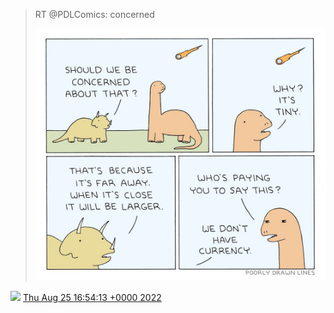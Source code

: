 > RT @PDLComics: concerned 
> 
> ![](../../media/1562845816754122752-FbA88XiUsAc8J00.jpg)

<img src="../../media/tweet.ico" width="12" /> [Thu Aug 25 16:54:13 +0000 2022](https://twitter.com/DromerDenker/status/1562845816754122752)